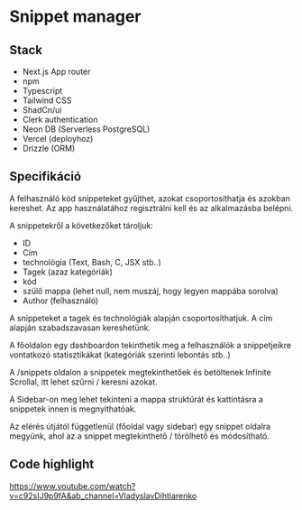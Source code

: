# Snippet manager

## Stack

- Next.js App router
- npm
- Typescript
- Tailwind CSS
- ShadCn/ui
- Clerk authentication
- Neon DB (Serverless PostgreSQL)
- Vercel (deployhoz)
- Drizzle (ORM)

## Specifikáció

A felhasználó kód snippeteket gyűjthet, azokat csoportosíthatja és azokban kereshet. Az app használatához regisztrálni kell és az alkalmazásba belépni.

A snippetekről a következőket tároljuk:
- ID
- Cím
- technológia (Text, Bash, C, JSX stb..)
- Tagek (azaz kategóriák)
- kód
- szülő mappa (lehet null, nem muszáj, hogy legyen mappába sorolva)
- Author (felhasználó)

A snippeteket a tagek és technológiák alapján csoportosíthatjuk. A cím alapján szabadszavasan kereshetünk. 

A főoldalon egy dashboardon tekinthetik meg a felhasználók a snippetjeikre vontatkozó statisztikákat (kategóriák szerinti lebontás stb..)

A /snippets oldalon a snippetek megtekinthetőek és betöltenek Infinite Scrollal, itt lehet szűrni / keresni azokat.

A Sidebar-on meg lehet tekinteni a mappa struktúrát és kattintásra a snippetek innen is megnyithatóak.

Az elérés útjától függetlenül (főoldal vagy sidebar) egy snippet oldalra megyünk, ahol az a snippet megtekinthető / törölhető és módosítható.

## Code highlight
https://www.youtube.com/watch?v=c92sIJ9p9fA&ab_channel=VladyslavDihtiarenko
